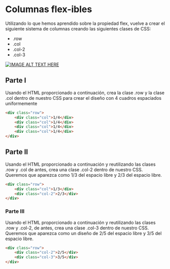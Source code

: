 # Columnas flex-ibles

Utilizando lo que hemos aprendido sobre la propiedad flex, vuelve a crear el siguiente sistema de columnas creando las siguientes clases de CSS:

-   .row
-   .col
-   .col-2
-   .col-3

[![IMAGE ALT TEXT HERE](https://img.youtube.com/vi/YOUTUBE_VIDEO_ID_HERE/0.jpg)](https://assets.codingdojo.com/boomyeah2015/codingdojo/curriculum/content/chapter/columns-edit.mp4)

## Parte I

Usando el HTML proporcionado a continuación, crea la clase .row y la clase .col dentro de nuestro CSS para crear el diseño con 4 cuadros espaciados uniformemente

```html
<div class="row">
	<div class="col">1/4</div>
	<div class="col">1/4</div>
	<div class="col">1/4</div>
	<div class="col">1/4</div>
</div>
```

## Parte II

Usando el HTML proporcionado a continuación y reutilizando las clases .row y .col de antes, crea una clase .col-2 dentro de nuestro CSS. Queremos que aparezca como 1/3 del espacio libre y 2/3 del espacio libre.

```html
<div class="row">
	<div class="col">1/3</div>
	<div class="col-2">2/3</div>
</div>
```

### Parte III

Usando el HTML proporcionado a continuación y reutilizando las clases .row y .col-2, de antes, crea una clase .col-3 dentro de nuestro CSS. Queremos que aparezca como un diseño de 2/5 del espacio libre y 3/5 del espacio libre.

```html
<div class="row">
	<div class="col-2">2/5</div>
	<div class="col-3">3/5</div>
</div>
```
